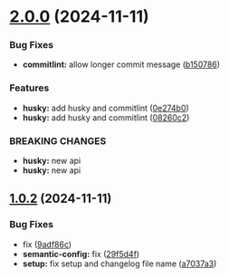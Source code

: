 # [2.0.0](https://github.com/dlepaux/test-auto-release/compare/v1.0.2...v2.0.0) (2024-11-11)


### Bug Fixes

* **commitlint:** allow longer commit message ([b150786](https://github.com/dlepaux/test-auto-release/commit/b1507866e02680f8b2e5f6c3a7d18e7e814c88d7))


### Features

* **husky:** add husky and commitlint ([0e274b0](https://github.com/dlepaux/test-auto-release/commit/0e274b013f5b3149944d2a1b8e767ab4307f6893))
* **husky:** add husky and commitlint ([08260c2](https://github.com/dlepaux/test-auto-release/commit/08260c2dec17fd157c33870a1a277347a40b5f18))


### BREAKING CHANGES

* **husky:** new api
* **husky:** new api

## [1.0.2](https://github.com/dlepaux/test-auto-release/compare/v1.0.1...v1.0.2) (2024-11-11)


### Bug Fixes

* fix ([9adf86c](https://github.com/dlepaux/test-auto-release/commit/9adf86c61db0661c9e0e8f69d127813714d65f10))
* **semantic-config:** fix ([29f5d4f](https://github.com/dlepaux/test-auto-release/commit/29f5d4f58785d89b8e30be7719ba67696268b4bb))
* **setup:** fix setup and changelog file name ([a7037a3](https://github.com/dlepaux/test-auto-release/commit/a7037a3d68530aef1f740ad1af19b46b67469ec1))
